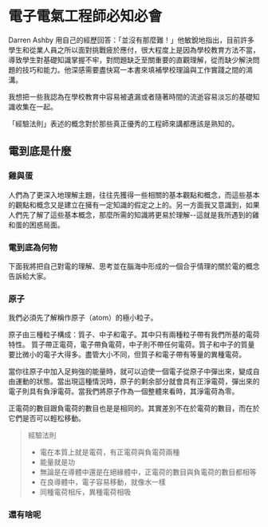 # 電子電氣工程師必知必會

Darren Ashby 用自己的經歷回答：「並沒有那麼難！」他敏銳地指出，目前許多學生和從業人員之所以面對挑戰疲於應付，很大程度上是因為學校教育方法不當，導致學生對基礎知識掌握不牢，對問題缺乏至關重要的直觀理解，從而缺少解決問題的技巧和能力。他深感需要盡快寫一本書來填補學校理論與工作實踐之間的鴻溝。

我想把一些我認為在學校教育中容易被遺漏或者隨著時間的流逝容易淡忘的基礎知識收集在一起。

「經驗法則」表述的概念對於那些真正優秀的工程師來講都應該是熟知的。

## 電到底是什麼

### 雞與蛋

人們為了更深入地理解主題，往往先獲得一些相關的基本觀點和概念，而這些基本的觀點和概念又是建立在擁有一定知識的假定之上的。另一方面我又意識到，如果人們先了解了這些基本概念，那麼所需的知識將更易於理解--這就是我所遇到的雞和蛋的困惑局面。

### 電到底為何物

下面我將把自己對電的理解、思考並在腦海中形成的一個合乎情理的關於電的概念告訴給大家。

### 原子

我們必須先了解稱作原子（atom）的極小粒子。

原子由三種粒子構成：質子、中子和電子。其中只有兩種粒子帶有我們所基的電荷特性。 質子帶正電荷，電子帶負電荷，中子則不帶任何電荷。質子和中子的質量要比微小的電子大得多。盡管大小不同，但質子和電子帶有等量的異種電荷。

當你往原子中加入足夠強的能量時，就可以迫使一個電子從原子中彈出來，變成自由運動的狀態。當出現這種情況時，原子的剩余部分就會具有正淨電荷，彈出來的電子則具有負淨電荷。當我們將原子作為一個整體來看時，其淨電荷為零。

正電荷的數目跟負電荷的數目也是是相同的。其實差別不在於電荷的數目，而在於它們是否可以輕松移動。

> 經驗法則
>
> * 電在本質上就是電荷，有正電荷與負電荷兩種
> * 能量就是功
> * 無論是在導體中還是在絕緣體中，正電荷的數目與負電荷的數目都相等
> * 在良導體中，電子容易移動，就像水一樣
> * 同種電荷相斥，異種電荷相吸

### 還有啥呢

